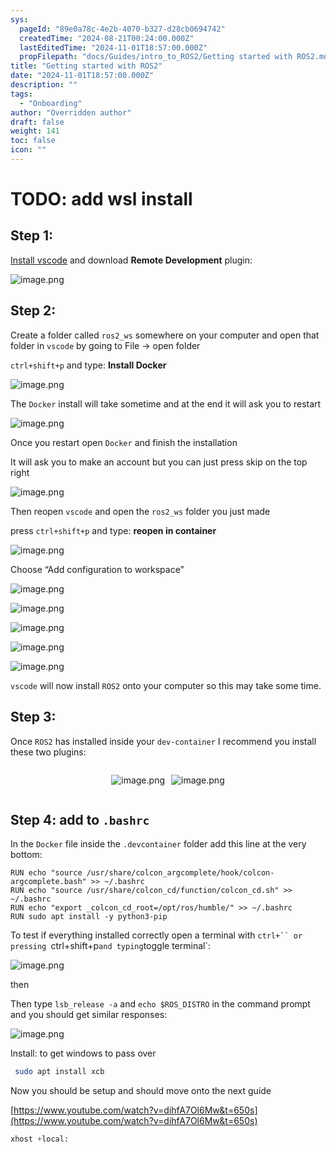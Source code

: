 ```yaml
---
sys:
  pageId: "89e0a78c-4e2b-4070-b327-d28cb0694742"
  createdTime: "2024-08-21T00:24:00.000Z"
  lastEditedTime: "2024-11-01T18:57:00.000Z"
  propFilepath: "docs/Guides/intro_to_ROS2/Getting started with ROS2.md"
title: "Getting started with ROS2"
date: "2024-11-01T18:57:00.000Z"
description: ""
tags:
  - "Onboarding"
author: "Overridden author"
draft: false
weight: 141
toc: false
icon: ""
---
```


# TODO: add wsl install

## Step 1:

[Install vscode](https://code.visualstudio.com/download) and download **Remote Development** plugin:

![image.png](https://prod-files-secure.s3.us-west-2.amazonaws.com/d518164a-d88e-44d1-a4ee-3adb3bd8bce0/efb52993-1881-4a40-b95e-6f020334f022/image.png?X-Amz-Algorithm=AWS4-HMAC-SHA256&X-Amz-Content-Sha256=UNSIGNED-PAYLOAD&X-Amz-Credential=ASIAZI2LB46673A4QZXZ%2F20250223%2Fus-west-2%2Fs3%2Faws4_request&X-Amz-Date=20250223T220426Z&X-Amz-Expires=3600&X-Amz-Security-Token=IQoJb3JpZ2luX2VjEOD%2F%2F%2F%2F%2F%2F%2F%2F%2F%2FwEaCXVzLXdlc3QtMiJGMEQCIFjpdJwXHlRW3THKZzc%2BeNwZdnbD0tYNfH73mIlc772EAiB9Lk4hXQnnag%2FYpHzh%2FtmO890Pc29woNYmL253QdyyZCr%2FAwgZEAAaDDYzNzQyMzE4MzgwNSIMbTEn1jylEC2Se0dpKtwDmJgleHIfJ2S%2FVpYAharQ2pYw260XbeYnwyQ4Ynq%2B8883eYnaN1tdkRYexHLOKu6wETGjJvk90hCbLBib8yeNZImJep6IHu7D73S%2FehgB%2Flzye5jBXacd87UqRhbovKAZrWM2yimEPcIYs1B3RsrdG4VSyKdx6R%2FQjEkntIK2s9%2BopgRb4gCZt%2FF8nkDvGPTT%2FgmR4J9qBysy4dkhwHmBqKzH5k8JGdoJhHfJ5ySA9dCK0cHMquu8LvSxRtWZDsV7lhCyXVDBfl4bQeLaRrPjl2VGl2o8OQIfX1KFwqxSPIxNQuz62vCIngl3zkQAAiZu7s12hpihACPlsIJogGiWf140fqmhNGxhc%2FB2Rq7MDFg0uMeWIDOIORmeFn2L%2F1Err7ZQB6iyRhF1Elvg0Cp3u2%2B8f1Ce38d0%2BYv7asFDr1T4IbYBJOTevCKMfoyKbiYyUu4qC5o4sZEAFpC8MQAF8%2Flec6GZSXKI9a1bmtrGGbvbhBWNFDRu6vysF9s6%2BBoP3nGNe0Pc3ZpEpwqE0z%2F1ph8K0kFEW0bykixpvty2O0JPExfPdPWV%2F6pLY8OfVwipvZTlI%2BJCm6oCO28WyrkWDgy3v73Z2WYWjxA4m52sdkQrt5YoDT85wR9vm8Uw2pHtvQY6pgFlQq6%2F8PC5SERnhNs895nbC7CMbb38QjcBy3cBd%2F3MCNDW%2B3snRB9Q4C8Ty7O4rYrFRjDmw%2B3t1UxcJxpHSbaJqN9YZMZ7y4yaJLdpdhMu7fgBi1sj0owe53uahl7HTALj%2B18MrDYvXg%2BwJTJGvuwaa5qBZ0odJliyQVOrXCgqLfXdoflAH6u7ITBf9UJupZvlzYppS3tahjWD6SPqQM8Vw9FZuZZN&X-Amz-Signature=2b254e23847f45b661dc3b003648d856b522774929c6c8f3cea1d9862839aa61&X-Amz-SignedHeaders=host&x-id=GetObject)

## Step 2:

Create a folder called `ros2_ws` somewhere on your computer and open that folder in `vscode` by going to File → open folder 

`ctrl+shift+p` and type: **Install Docker**

![image.png](https://prod-files-secure.s3.us-west-2.amazonaws.com/d518164a-d88e-44d1-a4ee-3adb3bd8bce0/2269dc0e-1cd5-47ff-bceb-c04ad9b2eab0/image.png?X-Amz-Algorithm=AWS4-HMAC-SHA256&X-Amz-Content-Sha256=UNSIGNED-PAYLOAD&X-Amz-Credential=ASIAZI2LB46673A4QZXZ%2F20250223%2Fus-west-2%2Fs3%2Faws4_request&X-Amz-Date=20250223T220426Z&X-Amz-Expires=3600&X-Amz-Security-Token=IQoJb3JpZ2luX2VjEOD%2F%2F%2F%2F%2F%2F%2F%2F%2F%2FwEaCXVzLXdlc3QtMiJGMEQCIFjpdJwXHlRW3THKZzc%2BeNwZdnbD0tYNfH73mIlc772EAiB9Lk4hXQnnag%2FYpHzh%2FtmO890Pc29woNYmL253QdyyZCr%2FAwgZEAAaDDYzNzQyMzE4MzgwNSIMbTEn1jylEC2Se0dpKtwDmJgleHIfJ2S%2FVpYAharQ2pYw260XbeYnwyQ4Ynq%2B8883eYnaN1tdkRYexHLOKu6wETGjJvk90hCbLBib8yeNZImJep6IHu7D73S%2FehgB%2Flzye5jBXacd87UqRhbovKAZrWM2yimEPcIYs1B3RsrdG4VSyKdx6R%2FQjEkntIK2s9%2BopgRb4gCZt%2FF8nkDvGPTT%2FgmR4J9qBysy4dkhwHmBqKzH5k8JGdoJhHfJ5ySA9dCK0cHMquu8LvSxRtWZDsV7lhCyXVDBfl4bQeLaRrPjl2VGl2o8OQIfX1KFwqxSPIxNQuz62vCIngl3zkQAAiZu7s12hpihACPlsIJogGiWf140fqmhNGxhc%2FB2Rq7MDFg0uMeWIDOIORmeFn2L%2F1Err7ZQB6iyRhF1Elvg0Cp3u2%2B8f1Ce38d0%2BYv7asFDr1T4IbYBJOTevCKMfoyKbiYyUu4qC5o4sZEAFpC8MQAF8%2Flec6GZSXKI9a1bmtrGGbvbhBWNFDRu6vysF9s6%2BBoP3nGNe0Pc3ZpEpwqE0z%2F1ph8K0kFEW0bykixpvty2O0JPExfPdPWV%2F6pLY8OfVwipvZTlI%2BJCm6oCO28WyrkWDgy3v73Z2WYWjxA4m52sdkQrt5YoDT85wR9vm8Uw2pHtvQY6pgFlQq6%2F8PC5SERnhNs895nbC7CMbb38QjcBy3cBd%2F3MCNDW%2B3snRB9Q4C8Ty7O4rYrFRjDmw%2B3t1UxcJxpHSbaJqN9YZMZ7y4yaJLdpdhMu7fgBi1sj0owe53uahl7HTALj%2B18MrDYvXg%2BwJTJGvuwaa5qBZ0odJliyQVOrXCgqLfXdoflAH6u7ITBf9UJupZvlzYppS3tahjWD6SPqQM8Vw9FZuZZN&X-Amz-Signature=229c2c0629cd2f775e6ccd848a71aa8ea7891e9a341fcb3498c6a797b2d79f86&X-Amz-SignedHeaders=host&x-id=GetObject)

The `Docker` install will take sometime and at the end it will ask you to restart

![image.png](https://prod-files-secure.s3.us-west-2.amazonaws.com/d518164a-d88e-44d1-a4ee-3adb3bd8bce0/ed233f78-be33-4b1f-b89c-9c346c0e961e/image.png?X-Amz-Algorithm=AWS4-HMAC-SHA256&X-Amz-Content-Sha256=UNSIGNED-PAYLOAD&X-Amz-Credential=ASIAZI2LB46673A4QZXZ%2F20250223%2Fus-west-2%2Fs3%2Faws4_request&X-Amz-Date=20250223T220426Z&X-Amz-Expires=3600&X-Amz-Security-Token=IQoJb3JpZ2luX2VjEOD%2F%2F%2F%2F%2F%2F%2F%2F%2F%2FwEaCXVzLXdlc3QtMiJGMEQCIFjpdJwXHlRW3THKZzc%2BeNwZdnbD0tYNfH73mIlc772EAiB9Lk4hXQnnag%2FYpHzh%2FtmO890Pc29woNYmL253QdyyZCr%2FAwgZEAAaDDYzNzQyMzE4MzgwNSIMbTEn1jylEC2Se0dpKtwDmJgleHIfJ2S%2FVpYAharQ2pYw260XbeYnwyQ4Ynq%2B8883eYnaN1tdkRYexHLOKu6wETGjJvk90hCbLBib8yeNZImJep6IHu7D73S%2FehgB%2Flzye5jBXacd87UqRhbovKAZrWM2yimEPcIYs1B3RsrdG4VSyKdx6R%2FQjEkntIK2s9%2BopgRb4gCZt%2FF8nkDvGPTT%2FgmR4J9qBysy4dkhwHmBqKzH5k8JGdoJhHfJ5ySA9dCK0cHMquu8LvSxRtWZDsV7lhCyXVDBfl4bQeLaRrPjl2VGl2o8OQIfX1KFwqxSPIxNQuz62vCIngl3zkQAAiZu7s12hpihACPlsIJogGiWf140fqmhNGxhc%2FB2Rq7MDFg0uMeWIDOIORmeFn2L%2F1Err7ZQB6iyRhF1Elvg0Cp3u2%2B8f1Ce38d0%2BYv7asFDr1T4IbYBJOTevCKMfoyKbiYyUu4qC5o4sZEAFpC8MQAF8%2Flec6GZSXKI9a1bmtrGGbvbhBWNFDRu6vysF9s6%2BBoP3nGNe0Pc3ZpEpwqE0z%2F1ph8K0kFEW0bykixpvty2O0JPExfPdPWV%2F6pLY8OfVwipvZTlI%2BJCm6oCO28WyrkWDgy3v73Z2WYWjxA4m52sdkQrt5YoDT85wR9vm8Uw2pHtvQY6pgFlQq6%2F8PC5SERnhNs895nbC7CMbb38QjcBy3cBd%2F3MCNDW%2B3snRB9Q4C8Ty7O4rYrFRjDmw%2B3t1UxcJxpHSbaJqN9YZMZ7y4yaJLdpdhMu7fgBi1sj0owe53uahl7HTALj%2B18MrDYvXg%2BwJTJGvuwaa5qBZ0odJliyQVOrXCgqLfXdoflAH6u7ITBf9UJupZvlzYppS3tahjWD6SPqQM8Vw9FZuZZN&X-Amz-Signature=1259744c6d7c6d12c3f4e815dee71c65850ef08d97cc1207a257eacb50c9af80&X-Amz-SignedHeaders=host&x-id=GetObject)

Once you restart open `Docker` and finish the installation

It will ask you to make an account but you can just press skip on the top right

![image.png](https://prod-files-secure.s3.us-west-2.amazonaws.com/d518164a-d88e-44d1-a4ee-3adb3bd8bce0/21010ad9-1659-4fd9-9f59-9932a09b2a3d/image.png?X-Amz-Algorithm=AWS4-HMAC-SHA256&X-Amz-Content-Sha256=UNSIGNED-PAYLOAD&X-Amz-Credential=ASIAZI2LB46673A4QZXZ%2F20250223%2Fus-west-2%2Fs3%2Faws4_request&X-Amz-Date=20250223T220426Z&X-Amz-Expires=3600&X-Amz-Security-Token=IQoJb3JpZ2luX2VjEOD%2F%2F%2F%2F%2F%2F%2F%2F%2F%2FwEaCXVzLXdlc3QtMiJGMEQCIFjpdJwXHlRW3THKZzc%2BeNwZdnbD0tYNfH73mIlc772EAiB9Lk4hXQnnag%2FYpHzh%2FtmO890Pc29woNYmL253QdyyZCr%2FAwgZEAAaDDYzNzQyMzE4MzgwNSIMbTEn1jylEC2Se0dpKtwDmJgleHIfJ2S%2FVpYAharQ2pYw260XbeYnwyQ4Ynq%2B8883eYnaN1tdkRYexHLOKu6wETGjJvk90hCbLBib8yeNZImJep6IHu7D73S%2FehgB%2Flzye5jBXacd87UqRhbovKAZrWM2yimEPcIYs1B3RsrdG4VSyKdx6R%2FQjEkntIK2s9%2BopgRb4gCZt%2FF8nkDvGPTT%2FgmR4J9qBysy4dkhwHmBqKzH5k8JGdoJhHfJ5ySA9dCK0cHMquu8LvSxRtWZDsV7lhCyXVDBfl4bQeLaRrPjl2VGl2o8OQIfX1KFwqxSPIxNQuz62vCIngl3zkQAAiZu7s12hpihACPlsIJogGiWf140fqmhNGxhc%2FB2Rq7MDFg0uMeWIDOIORmeFn2L%2F1Err7ZQB6iyRhF1Elvg0Cp3u2%2B8f1Ce38d0%2BYv7asFDr1T4IbYBJOTevCKMfoyKbiYyUu4qC5o4sZEAFpC8MQAF8%2Flec6GZSXKI9a1bmtrGGbvbhBWNFDRu6vysF9s6%2BBoP3nGNe0Pc3ZpEpwqE0z%2F1ph8K0kFEW0bykixpvty2O0JPExfPdPWV%2F6pLY8OfVwipvZTlI%2BJCm6oCO28WyrkWDgy3v73Z2WYWjxA4m52sdkQrt5YoDT85wR9vm8Uw2pHtvQY6pgFlQq6%2F8PC5SERnhNs895nbC7CMbb38QjcBy3cBd%2F3MCNDW%2B3snRB9Q4C8Ty7O4rYrFRjDmw%2B3t1UxcJxpHSbaJqN9YZMZ7y4yaJLdpdhMu7fgBi1sj0owe53uahl7HTALj%2B18MrDYvXg%2BwJTJGvuwaa5qBZ0odJliyQVOrXCgqLfXdoflAH6u7ITBf9UJupZvlzYppS3tahjWD6SPqQM8Vw9FZuZZN&X-Amz-Signature=02cab4dd8a370b56cdfeda40a2d02d38dea46a1bfc42e131a7312ff4dcc9b09c&X-Amz-SignedHeaders=host&x-id=GetObject)

Then reopen `vscode` and open the `ros2_ws` folder you just made

press `ctrl+shift+p` and type: **reopen in container**

![image.png](https://prod-files-secure.s3.us-west-2.amazonaws.com/d518164a-d88e-44d1-a4ee-3adb3bd8bce0/4e93b8c2-41ad-488c-8095-c74205196118/image.png?X-Amz-Algorithm=AWS4-HMAC-SHA256&X-Amz-Content-Sha256=UNSIGNED-PAYLOAD&X-Amz-Credential=ASIAZI2LB46673A4QZXZ%2F20250223%2Fus-west-2%2Fs3%2Faws4_request&X-Amz-Date=20250223T220426Z&X-Amz-Expires=3600&X-Amz-Security-Token=IQoJb3JpZ2luX2VjEOD%2F%2F%2F%2F%2F%2F%2F%2F%2F%2FwEaCXVzLXdlc3QtMiJGMEQCIFjpdJwXHlRW3THKZzc%2BeNwZdnbD0tYNfH73mIlc772EAiB9Lk4hXQnnag%2FYpHzh%2FtmO890Pc29woNYmL253QdyyZCr%2FAwgZEAAaDDYzNzQyMzE4MzgwNSIMbTEn1jylEC2Se0dpKtwDmJgleHIfJ2S%2FVpYAharQ2pYw260XbeYnwyQ4Ynq%2B8883eYnaN1tdkRYexHLOKu6wETGjJvk90hCbLBib8yeNZImJep6IHu7D73S%2FehgB%2Flzye5jBXacd87UqRhbovKAZrWM2yimEPcIYs1B3RsrdG4VSyKdx6R%2FQjEkntIK2s9%2BopgRb4gCZt%2FF8nkDvGPTT%2FgmR4J9qBysy4dkhwHmBqKzH5k8JGdoJhHfJ5ySA9dCK0cHMquu8LvSxRtWZDsV7lhCyXVDBfl4bQeLaRrPjl2VGl2o8OQIfX1KFwqxSPIxNQuz62vCIngl3zkQAAiZu7s12hpihACPlsIJogGiWf140fqmhNGxhc%2FB2Rq7MDFg0uMeWIDOIORmeFn2L%2F1Err7ZQB6iyRhF1Elvg0Cp3u2%2B8f1Ce38d0%2BYv7asFDr1T4IbYBJOTevCKMfoyKbiYyUu4qC5o4sZEAFpC8MQAF8%2Flec6GZSXKI9a1bmtrGGbvbhBWNFDRu6vysF9s6%2BBoP3nGNe0Pc3ZpEpwqE0z%2F1ph8K0kFEW0bykixpvty2O0JPExfPdPWV%2F6pLY8OfVwipvZTlI%2BJCm6oCO28WyrkWDgy3v73Z2WYWjxA4m52sdkQrt5YoDT85wR9vm8Uw2pHtvQY6pgFlQq6%2F8PC5SERnhNs895nbC7CMbb38QjcBy3cBd%2F3MCNDW%2B3snRB9Q4C8Ty7O4rYrFRjDmw%2B3t1UxcJxpHSbaJqN9YZMZ7y4yaJLdpdhMu7fgBi1sj0owe53uahl7HTALj%2B18MrDYvXg%2BwJTJGvuwaa5qBZ0odJliyQVOrXCgqLfXdoflAH6u7ITBf9UJupZvlzYppS3tahjWD6SPqQM8Vw9FZuZZN&X-Amz-Signature=bc6ea06c8ba800e362d8e0618f69b0c112424edab0bd2d0ee4d52bc9d13edd29&X-Amz-SignedHeaders=host&x-id=GetObject)

Choose “Add configuration to workspace”

![image.png](https://prod-files-secure.s3.us-west-2.amazonaws.com/d518164a-d88e-44d1-a4ee-3adb3bd8bce0/9560b282-5060-4989-ba37-97e7b2c22476/image.png?X-Amz-Algorithm=AWS4-HMAC-SHA256&X-Amz-Content-Sha256=UNSIGNED-PAYLOAD&X-Amz-Credential=ASIAZI2LB46673A4QZXZ%2F20250223%2Fus-west-2%2Fs3%2Faws4_request&X-Amz-Date=20250223T220426Z&X-Amz-Expires=3600&X-Amz-Security-Token=IQoJb3JpZ2luX2VjEOD%2F%2F%2F%2F%2F%2F%2F%2F%2F%2FwEaCXVzLXdlc3QtMiJGMEQCIFjpdJwXHlRW3THKZzc%2BeNwZdnbD0tYNfH73mIlc772EAiB9Lk4hXQnnag%2FYpHzh%2FtmO890Pc29woNYmL253QdyyZCr%2FAwgZEAAaDDYzNzQyMzE4MzgwNSIMbTEn1jylEC2Se0dpKtwDmJgleHIfJ2S%2FVpYAharQ2pYw260XbeYnwyQ4Ynq%2B8883eYnaN1tdkRYexHLOKu6wETGjJvk90hCbLBib8yeNZImJep6IHu7D73S%2FehgB%2Flzye5jBXacd87UqRhbovKAZrWM2yimEPcIYs1B3RsrdG4VSyKdx6R%2FQjEkntIK2s9%2BopgRb4gCZt%2FF8nkDvGPTT%2FgmR4J9qBysy4dkhwHmBqKzH5k8JGdoJhHfJ5ySA9dCK0cHMquu8LvSxRtWZDsV7lhCyXVDBfl4bQeLaRrPjl2VGl2o8OQIfX1KFwqxSPIxNQuz62vCIngl3zkQAAiZu7s12hpihACPlsIJogGiWf140fqmhNGxhc%2FB2Rq7MDFg0uMeWIDOIORmeFn2L%2F1Err7ZQB6iyRhF1Elvg0Cp3u2%2B8f1Ce38d0%2BYv7asFDr1T4IbYBJOTevCKMfoyKbiYyUu4qC5o4sZEAFpC8MQAF8%2Flec6GZSXKI9a1bmtrGGbvbhBWNFDRu6vysF9s6%2BBoP3nGNe0Pc3ZpEpwqE0z%2F1ph8K0kFEW0bykixpvty2O0JPExfPdPWV%2F6pLY8OfVwipvZTlI%2BJCm6oCO28WyrkWDgy3v73Z2WYWjxA4m52sdkQrt5YoDT85wR9vm8Uw2pHtvQY6pgFlQq6%2F8PC5SERnhNs895nbC7CMbb38QjcBy3cBd%2F3MCNDW%2B3snRB9Q4C8Ty7O4rYrFRjDmw%2B3t1UxcJxpHSbaJqN9YZMZ7y4yaJLdpdhMu7fgBi1sj0owe53uahl7HTALj%2B18MrDYvXg%2BwJTJGvuwaa5qBZ0odJliyQVOrXCgqLfXdoflAH6u7ITBf9UJupZvlzYppS3tahjWD6SPqQM8Vw9FZuZZN&X-Amz-Signature=2ea63e9d5f09df71bf70daba6622e045a36bc3c95aa14e1636740d3131b56cf5&X-Amz-SignedHeaders=host&x-id=GetObject)

![image.png](https://prod-files-secure.s3.us-west-2.amazonaws.com/d518164a-d88e-44d1-a4ee-3adb3bd8bce0/2ee63f81-886b-48e8-a553-dc6e5eac99e4/image.png?X-Amz-Algorithm=AWS4-HMAC-SHA256&X-Amz-Content-Sha256=UNSIGNED-PAYLOAD&X-Amz-Credential=ASIAZI2LB46673A4QZXZ%2F20250223%2Fus-west-2%2Fs3%2Faws4_request&X-Amz-Date=20250223T220426Z&X-Amz-Expires=3600&X-Amz-Security-Token=IQoJb3JpZ2luX2VjEOD%2F%2F%2F%2F%2F%2F%2F%2F%2F%2FwEaCXVzLXdlc3QtMiJGMEQCIFjpdJwXHlRW3THKZzc%2BeNwZdnbD0tYNfH73mIlc772EAiB9Lk4hXQnnag%2FYpHzh%2FtmO890Pc29woNYmL253QdyyZCr%2FAwgZEAAaDDYzNzQyMzE4MzgwNSIMbTEn1jylEC2Se0dpKtwDmJgleHIfJ2S%2FVpYAharQ2pYw260XbeYnwyQ4Ynq%2B8883eYnaN1tdkRYexHLOKu6wETGjJvk90hCbLBib8yeNZImJep6IHu7D73S%2FehgB%2Flzye5jBXacd87UqRhbovKAZrWM2yimEPcIYs1B3RsrdG4VSyKdx6R%2FQjEkntIK2s9%2BopgRb4gCZt%2FF8nkDvGPTT%2FgmR4J9qBysy4dkhwHmBqKzH5k8JGdoJhHfJ5ySA9dCK0cHMquu8LvSxRtWZDsV7lhCyXVDBfl4bQeLaRrPjl2VGl2o8OQIfX1KFwqxSPIxNQuz62vCIngl3zkQAAiZu7s12hpihACPlsIJogGiWf140fqmhNGxhc%2FB2Rq7MDFg0uMeWIDOIORmeFn2L%2F1Err7ZQB6iyRhF1Elvg0Cp3u2%2B8f1Ce38d0%2BYv7asFDr1T4IbYBJOTevCKMfoyKbiYyUu4qC5o4sZEAFpC8MQAF8%2Flec6GZSXKI9a1bmtrGGbvbhBWNFDRu6vysF9s6%2BBoP3nGNe0Pc3ZpEpwqE0z%2F1ph8K0kFEW0bykixpvty2O0JPExfPdPWV%2F6pLY8OfVwipvZTlI%2BJCm6oCO28WyrkWDgy3v73Z2WYWjxA4m52sdkQrt5YoDT85wR9vm8Uw2pHtvQY6pgFlQq6%2F8PC5SERnhNs895nbC7CMbb38QjcBy3cBd%2F3MCNDW%2B3snRB9Q4C8Ty7O4rYrFRjDmw%2B3t1UxcJxpHSbaJqN9YZMZ7y4yaJLdpdhMu7fgBi1sj0owe53uahl7HTALj%2B18MrDYvXg%2BwJTJGvuwaa5qBZ0odJliyQVOrXCgqLfXdoflAH6u7ITBf9UJupZvlzYppS3tahjWD6SPqQM8Vw9FZuZZN&X-Amz-Signature=bb6be80f29372b9446039df8f66bdb1f4a99ec3253e3a56c1683828c43e98f00&X-Amz-SignedHeaders=host&x-id=GetObject)

![image.png](https://prod-files-secure.s3.us-west-2.amazonaws.com/d518164a-d88e-44d1-a4ee-3adb3bd8bce0/ae1580b2-b048-407e-aed9-b584224a7a04/image.png?X-Amz-Algorithm=AWS4-HMAC-SHA256&X-Amz-Content-Sha256=UNSIGNED-PAYLOAD&X-Amz-Credential=ASIAZI2LB46673A4QZXZ%2F20250223%2Fus-west-2%2Fs3%2Faws4_request&X-Amz-Date=20250223T220426Z&X-Amz-Expires=3600&X-Amz-Security-Token=IQoJb3JpZ2luX2VjEOD%2F%2F%2F%2F%2F%2F%2F%2F%2F%2FwEaCXVzLXdlc3QtMiJGMEQCIFjpdJwXHlRW3THKZzc%2BeNwZdnbD0tYNfH73mIlc772EAiB9Lk4hXQnnag%2FYpHzh%2FtmO890Pc29woNYmL253QdyyZCr%2FAwgZEAAaDDYzNzQyMzE4MzgwNSIMbTEn1jylEC2Se0dpKtwDmJgleHIfJ2S%2FVpYAharQ2pYw260XbeYnwyQ4Ynq%2B8883eYnaN1tdkRYexHLOKu6wETGjJvk90hCbLBib8yeNZImJep6IHu7D73S%2FehgB%2Flzye5jBXacd87UqRhbovKAZrWM2yimEPcIYs1B3RsrdG4VSyKdx6R%2FQjEkntIK2s9%2BopgRb4gCZt%2FF8nkDvGPTT%2FgmR4J9qBysy4dkhwHmBqKzH5k8JGdoJhHfJ5ySA9dCK0cHMquu8LvSxRtWZDsV7lhCyXVDBfl4bQeLaRrPjl2VGl2o8OQIfX1KFwqxSPIxNQuz62vCIngl3zkQAAiZu7s12hpihACPlsIJogGiWf140fqmhNGxhc%2FB2Rq7MDFg0uMeWIDOIORmeFn2L%2F1Err7ZQB6iyRhF1Elvg0Cp3u2%2B8f1Ce38d0%2BYv7asFDr1T4IbYBJOTevCKMfoyKbiYyUu4qC5o4sZEAFpC8MQAF8%2Flec6GZSXKI9a1bmtrGGbvbhBWNFDRu6vysF9s6%2BBoP3nGNe0Pc3ZpEpwqE0z%2F1ph8K0kFEW0bykixpvty2O0JPExfPdPWV%2F6pLY8OfVwipvZTlI%2BJCm6oCO28WyrkWDgy3v73Z2WYWjxA4m52sdkQrt5YoDT85wR9vm8Uw2pHtvQY6pgFlQq6%2F8PC5SERnhNs895nbC7CMbb38QjcBy3cBd%2F3MCNDW%2B3snRB9Q4C8Ty7O4rYrFRjDmw%2B3t1UxcJxpHSbaJqN9YZMZ7y4yaJLdpdhMu7fgBi1sj0owe53uahl7HTALj%2B18MrDYvXg%2BwJTJGvuwaa5qBZ0odJliyQVOrXCgqLfXdoflAH6u7ITBf9UJupZvlzYppS3tahjWD6SPqQM8Vw9FZuZZN&X-Amz-Signature=3e51969d6883011b0e3af1d823b2bde7c8e412dbce65ca4e3489e4fe67855350&X-Amz-SignedHeaders=host&x-id=GetObject)

![image.png](https://prod-files-secure.s3.us-west-2.amazonaws.com/d518164a-d88e-44d1-a4ee-3adb3bd8bce0/53255b28-f75e-430f-b9e3-c0ac8577e42b/image.png?X-Amz-Algorithm=AWS4-HMAC-SHA256&X-Amz-Content-Sha256=UNSIGNED-PAYLOAD&X-Amz-Credential=ASIAZI2LB46673A4QZXZ%2F20250223%2Fus-west-2%2Fs3%2Faws4_request&X-Amz-Date=20250223T220426Z&X-Amz-Expires=3600&X-Amz-Security-Token=IQoJb3JpZ2luX2VjEOD%2F%2F%2F%2F%2F%2F%2F%2F%2F%2FwEaCXVzLXdlc3QtMiJGMEQCIFjpdJwXHlRW3THKZzc%2BeNwZdnbD0tYNfH73mIlc772EAiB9Lk4hXQnnag%2FYpHzh%2FtmO890Pc29woNYmL253QdyyZCr%2FAwgZEAAaDDYzNzQyMzE4MzgwNSIMbTEn1jylEC2Se0dpKtwDmJgleHIfJ2S%2FVpYAharQ2pYw260XbeYnwyQ4Ynq%2B8883eYnaN1tdkRYexHLOKu6wETGjJvk90hCbLBib8yeNZImJep6IHu7D73S%2FehgB%2Flzye5jBXacd87UqRhbovKAZrWM2yimEPcIYs1B3RsrdG4VSyKdx6R%2FQjEkntIK2s9%2BopgRb4gCZt%2FF8nkDvGPTT%2FgmR4J9qBysy4dkhwHmBqKzH5k8JGdoJhHfJ5ySA9dCK0cHMquu8LvSxRtWZDsV7lhCyXVDBfl4bQeLaRrPjl2VGl2o8OQIfX1KFwqxSPIxNQuz62vCIngl3zkQAAiZu7s12hpihACPlsIJogGiWf140fqmhNGxhc%2FB2Rq7MDFg0uMeWIDOIORmeFn2L%2F1Err7ZQB6iyRhF1Elvg0Cp3u2%2B8f1Ce38d0%2BYv7asFDr1T4IbYBJOTevCKMfoyKbiYyUu4qC5o4sZEAFpC8MQAF8%2Flec6GZSXKI9a1bmtrGGbvbhBWNFDRu6vysF9s6%2BBoP3nGNe0Pc3ZpEpwqE0z%2F1ph8K0kFEW0bykixpvty2O0JPExfPdPWV%2F6pLY8OfVwipvZTlI%2BJCm6oCO28WyrkWDgy3v73Z2WYWjxA4m52sdkQrt5YoDT85wR9vm8Uw2pHtvQY6pgFlQq6%2F8PC5SERnhNs895nbC7CMbb38QjcBy3cBd%2F3MCNDW%2B3snRB9Q4C8Ty7O4rYrFRjDmw%2B3t1UxcJxpHSbaJqN9YZMZ7y4yaJLdpdhMu7fgBi1sj0owe53uahl7HTALj%2B18MrDYvXg%2BwJTJGvuwaa5qBZ0odJliyQVOrXCgqLfXdoflAH6u7ITBf9UJupZvlzYppS3tahjWD6SPqQM8Vw9FZuZZN&X-Amz-Signature=f86d35ed47fbc49d1ae473be562c22919abdc5e27132eb1d6b5191cfcc383535&X-Amz-SignedHeaders=host&x-id=GetObject)

![image.png](https://prod-files-secure.s3.us-west-2.amazonaws.com/d518164a-d88e-44d1-a4ee-3adb3bd8bce0/7c562767-5af9-4ffb-97d1-327bcdf4ee00/image.png?X-Amz-Algorithm=AWS4-HMAC-SHA256&X-Amz-Content-Sha256=UNSIGNED-PAYLOAD&X-Amz-Credential=ASIAZI2LB46673A4QZXZ%2F20250223%2Fus-west-2%2Fs3%2Faws4_request&X-Amz-Date=20250223T220426Z&X-Amz-Expires=3600&X-Amz-Security-Token=IQoJb3JpZ2luX2VjEOD%2F%2F%2F%2F%2F%2F%2F%2F%2F%2FwEaCXVzLXdlc3QtMiJGMEQCIFjpdJwXHlRW3THKZzc%2BeNwZdnbD0tYNfH73mIlc772EAiB9Lk4hXQnnag%2FYpHzh%2FtmO890Pc29woNYmL253QdyyZCr%2FAwgZEAAaDDYzNzQyMzE4MzgwNSIMbTEn1jylEC2Se0dpKtwDmJgleHIfJ2S%2FVpYAharQ2pYw260XbeYnwyQ4Ynq%2B8883eYnaN1tdkRYexHLOKu6wETGjJvk90hCbLBib8yeNZImJep6IHu7D73S%2FehgB%2Flzye5jBXacd87UqRhbovKAZrWM2yimEPcIYs1B3RsrdG4VSyKdx6R%2FQjEkntIK2s9%2BopgRb4gCZt%2FF8nkDvGPTT%2FgmR4J9qBysy4dkhwHmBqKzH5k8JGdoJhHfJ5ySA9dCK0cHMquu8LvSxRtWZDsV7lhCyXVDBfl4bQeLaRrPjl2VGl2o8OQIfX1KFwqxSPIxNQuz62vCIngl3zkQAAiZu7s12hpihACPlsIJogGiWf140fqmhNGxhc%2FB2Rq7MDFg0uMeWIDOIORmeFn2L%2F1Err7ZQB6iyRhF1Elvg0Cp3u2%2B8f1Ce38d0%2BYv7asFDr1T4IbYBJOTevCKMfoyKbiYyUu4qC5o4sZEAFpC8MQAF8%2Flec6GZSXKI9a1bmtrGGbvbhBWNFDRu6vysF9s6%2BBoP3nGNe0Pc3ZpEpwqE0z%2F1ph8K0kFEW0bykixpvty2O0JPExfPdPWV%2F6pLY8OfVwipvZTlI%2BJCm6oCO28WyrkWDgy3v73Z2WYWjxA4m52sdkQrt5YoDT85wR9vm8Uw2pHtvQY6pgFlQq6%2F8PC5SERnhNs895nbC7CMbb38QjcBy3cBd%2F3MCNDW%2B3snRB9Q4C8Ty7O4rYrFRjDmw%2B3t1UxcJxpHSbaJqN9YZMZ7y4yaJLdpdhMu7fgBi1sj0owe53uahl7HTALj%2B18MrDYvXg%2BwJTJGvuwaa5qBZ0odJliyQVOrXCgqLfXdoflAH6u7ITBf9UJupZvlzYppS3tahjWD6SPqQM8Vw9FZuZZN&X-Amz-Signature=30a238f7e832c836e8c00f9bcde2f47f5190e89e039d993a995381517a9acf6e&X-Amz-SignedHeaders=host&x-id=GetObject)

`vscode` will now install `ROS2` onto your computer so this may take some time.

## Step 3:

Once `ROS2` has installed inside your `dev-container` I recommend you install these two plugins:

<div style="display: flex;flex-direction: row; column-gap:10px; max-width: 630px;justify-content: center;">
<div>

![image.png](https://prod-files-secure.s3.us-west-2.amazonaws.com/d518164a-d88e-44d1-a4ee-3adb3bd8bce0/3fc3d550-5a54-4ba1-ba6b-faa01cdb7369/image.png?X-Amz-Algorithm=AWS4-HMAC-SHA256&X-Amz-Content-Sha256=UNSIGNED-PAYLOAD&X-Amz-Credential=ASIAZI2LB466RHYKVXGT%2F20250223%2Fus-west-2%2Fs3%2Faws4_request&X-Amz-Date=20250223T220428Z&X-Amz-Expires=3600&X-Amz-Security-Token=IQoJb3JpZ2luX2VjEOX%2F%2F%2F%2F%2F%2F%2F%2F%2F%2FwEaCXVzLXdlc3QtMiJIMEYCIQD1M42kdAVoZHPVyFlp06DmIqm4usC%2FC3mv1tJQGPVTiwIhAPomlrWOkqhthSmiuP0ev%2FsXEA6slX5t8C01bQfOhXywKv8DCB4QABoMNjM3NDIzMTgzODA1IgzDbLjkqiBzprpVe%2B4q3AOXo7OXmHBRurT7Hhy6PSUFiWw2XWh%2FQwUnL6iM3vWgb3Rai1oTZ0HJ5yZObjwvjudXk3tCdAOZ0SC9Z1WAsgT9J89n4AiuJ6Eyze7Vz1QSgSOryY97k664uAgkERA%2FEceuAPvkw2HD49OdFMpngl2dYyAY%2Bumr2EVw3Jcpc8kV82DyxggN0TABKCfCxhuVXvXGm5LdH0tJlKp%2FoVXglwlUsawKZxXKk1%2FKdTKkUdXZvbG8OxuwyY7TJTGQFEymXjuXqBUSNWBReyR7xUAUF6dp1pxpXj1az9l66RJzjRi3zX6GoYV6ebAzBPWEbObDH%2F8iAeAs7szZeG6FQrwxy5My4YDXvtGdrTrkniTT7EWJSlG3%2FjVGAKdxdUZll910Ijgk7ELgy%2BPMn5qzqybxIjgdmxotMLTa%2BxzQjgRzX1VOHa4qMU0BLOIioxOHKpZWQKl%2BC9B5MIzZbX9V4S%2FoAOHltlpjoYVLGBbrV7mOGOB5xGN1LT7hgpBvHtXYgmLm82kLw2CsMFCY6nZTwtlwRs6RpVtUGy05Cjz18nPyWIaKHk9E%2F2H8LR04OHE4a9m54QX9OvV8DXPJ9eisKbF6SsiIpPSGa5OHMcpBLfbFBSMiwZ2we0SGj4ngoGq%2BITDsne69BjqkAUXiwvl2uraEQYVsUjUewAHZDCpnpXuqOqFiPN3GQ4R347wicz3J3S0Qi%2Btd7P6D9F%2BJMvZM7OO1bcbuFPMvO0zqOhV4boTscusiNjnZ7w817IIZgNEsvAeKVWbLbe2kZThch4htNgDcb2GfQ6xoYEA2JjWN1gN74Xt%2FdMJedCMoi0oCa64OPzoWUkgMXq5%2Broot%2FYG2x6iv8%2BbFA64JVALKC4UG&X-Amz-Signature=a3e11ed550526e3858ac3ed5367eedc7d30a8c16d8f016367d6a7648c75fe409&X-Amz-SignedHeaders=host&x-id=GetObject)

</div>
<div>

![image.png](https://prod-files-secure.s3.us-west-2.amazonaws.com/d518164a-d88e-44d1-a4ee-3adb3bd8bce0/d994cc66-13c2-4093-a5a3-f84cf4601a82/image.png?X-Amz-Algorithm=AWS4-HMAC-SHA256&X-Amz-Content-Sha256=UNSIGNED-PAYLOAD&X-Amz-Credential=ASIAZI2LB466WDJKT2FO%2F20250223%2Fus-west-2%2Fs3%2Faws4_request&X-Amz-Date=20250223T220429Z&X-Amz-Expires=3600&X-Amz-Security-Token=IQoJb3JpZ2luX2VjEOD%2F%2F%2F%2F%2F%2F%2F%2F%2F%2FwEaCXVzLXdlc3QtMiJHMEUCIHLmzVdb3Cz3ZiiRThbHfkHaDLlu040eyEIbhtBUUWeBAiEAzpgv4Ji9opYxUDuf97BqfgL0o7AxR2p6IdYg5NGm7J8q%2FwMIGRAAGgw2Mzc0MjMxODM4MDUiDNcfCCMa%2BaaqYNhFYCrcA%2Bw4%2FdJ1cgEP4%2FXftzVi8tq0Xp37N%2FBkZA7fG8LOIxcAqtOeXcb0RVf7aU121ha%2Bs7az20xbqLlhYhImP8hFIViwitDKuFu8XZOHiBkEYqpDL%2BF445Mnnleybsujggpp52xgUiKfFlsce32HwzzIYS8EPC%2FGYpVFiNvn9ydU48Xcq5NxWjbA2ZinbxSKZcoQ55QJRFZaNZbWAJ2C0jJ%2FMN%2B5uAgHfH9KKRSr7Js%2FNZKMCgKnOhyNU72aOXpRUXWnVOKBnJ0Oey%2BB5F4b%2B9a2CXQZazLzUqWdurdpizAL3xDKZVHc84k%2BvYArR6Mygkxq945iqU5l5cgAthKx74B36oYU91zhbylAKbNnY2Mvstbi44WHL61HtEEiKQVILPGMPaTWmwKEeErmWoDmektMeb2O4rDj7ZOEpc9%2BAXlfIsxLJ6xdNHFO4%2BwkrjHDQIcrypCrClWlLNi58mqjQalr%2Fdxdri40oUtVD3TvcHMuxe%2BjMfyp2auWZ%2BdB539iAVrVwWE4eoRRA4n5PdlUlaBpbzxBu9x3l9lt16geMXmAwwQA3x3ra3dIdzVr8EOPJYoj9jLXm7lQVApzLyvgNud44WLsClPw%2FgiQaWSKxCzwSzf5%2Bt5Q48xO4rJmuJapMK2T7b0GOqUBlN%2B%2B1tXXC1d4nx1b47x3mpZNBTSteR4VI8XxiWsTrvVgCKeK2rlaOwLpxAEiD4IwQoXs5lr11FDKxI5Vi4DFg%2Fls6c%2Bnye4DFxZ8zn7dQ9xAnwKS9heGpyafR1xUn14QS9YWbbyggqbAPyA%2FyQ3D6%2BFpJxL2MWLd0e8wUzKgY0x0MnHxSQlykVlam2WNzAMWEszRR0plAKu5e2v24c3%2BvMEfMJbt&X-Amz-Signature=f326170201130f4436a781b046d4a2bf9d3eb007e8164e4b704a8ba10d8ecd30&X-Amz-SignedHeaders=host&x-id=GetObject)

</div>
</div>

## Step 4: add to `.bashrc`

In the `Docker` file inside the `.devcontainer` folder add this line at the very bottom: 

```docker
RUN echo "source /usr/share/colcon_argcomplete/hook/colcon-argcomplete.bash" >> ~/.bashrc
RUN echo "source /usr/share/colcon_cd/function/colcon_cd.sh" >> ~/.bashrc
RUN echo "export _colcon_cd_root=/opt/ros/humble/" >> ~/.bashrc
RUN sudo apt install -y python3-pip 
```

To test if everything installed correctly open a terminal with `ctrl+`` or pressing `ctrl+shift+p` and typing `toggle terminal`:

![image.png](https://prod-files-secure.s3.us-west-2.amazonaws.com/d518164a-d88e-44d1-a4ee-3adb3bd8bce0/6a4943d8-b04e-4c02-9a58-775f3384d1a5/image.png?X-Amz-Algorithm=AWS4-HMAC-SHA256&X-Amz-Content-Sha256=UNSIGNED-PAYLOAD&X-Amz-Credential=ASIAZI2LB46673A4QZXZ%2F20250223%2Fus-west-2%2Fs3%2Faws4_request&X-Amz-Date=20250223T220426Z&X-Amz-Expires=3600&X-Amz-Security-Token=IQoJb3JpZ2luX2VjEOD%2F%2F%2F%2F%2F%2F%2F%2F%2F%2FwEaCXVzLXdlc3QtMiJGMEQCIFjpdJwXHlRW3THKZzc%2BeNwZdnbD0tYNfH73mIlc772EAiB9Lk4hXQnnag%2FYpHzh%2FtmO890Pc29woNYmL253QdyyZCr%2FAwgZEAAaDDYzNzQyMzE4MzgwNSIMbTEn1jylEC2Se0dpKtwDmJgleHIfJ2S%2FVpYAharQ2pYw260XbeYnwyQ4Ynq%2B8883eYnaN1tdkRYexHLOKu6wETGjJvk90hCbLBib8yeNZImJep6IHu7D73S%2FehgB%2Flzye5jBXacd87UqRhbovKAZrWM2yimEPcIYs1B3RsrdG4VSyKdx6R%2FQjEkntIK2s9%2BopgRb4gCZt%2FF8nkDvGPTT%2FgmR4J9qBysy4dkhwHmBqKzH5k8JGdoJhHfJ5ySA9dCK0cHMquu8LvSxRtWZDsV7lhCyXVDBfl4bQeLaRrPjl2VGl2o8OQIfX1KFwqxSPIxNQuz62vCIngl3zkQAAiZu7s12hpihACPlsIJogGiWf140fqmhNGxhc%2FB2Rq7MDFg0uMeWIDOIORmeFn2L%2F1Err7ZQB6iyRhF1Elvg0Cp3u2%2B8f1Ce38d0%2BYv7asFDr1T4IbYBJOTevCKMfoyKbiYyUu4qC5o4sZEAFpC8MQAF8%2Flec6GZSXKI9a1bmtrGGbvbhBWNFDRu6vysF9s6%2BBoP3nGNe0Pc3ZpEpwqE0z%2F1ph8K0kFEW0bykixpvty2O0JPExfPdPWV%2F6pLY8OfVwipvZTlI%2BJCm6oCO28WyrkWDgy3v73Z2WYWjxA4m52sdkQrt5YoDT85wR9vm8Uw2pHtvQY6pgFlQq6%2F8PC5SERnhNs895nbC7CMbb38QjcBy3cBd%2F3MCNDW%2B3snRB9Q4C8Ty7O4rYrFRjDmw%2B3t1UxcJxpHSbaJqN9YZMZ7y4yaJLdpdhMu7fgBi1sj0owe53uahl7HTALj%2B18MrDYvXg%2BwJTJGvuwaa5qBZ0odJliyQVOrXCgqLfXdoflAH6u7ITBf9UJupZvlzYppS3tahjWD6SPqQM8Vw9FZuZZN&X-Amz-Signature=f4a7745c79529156abc6aed2a7aabc92cd88b3b4959f663a0a13829f07995684&X-Amz-SignedHeaders=host&x-id=GetObject)

then 

Then type `lsb_release -a` and `echo $ROS_DISTRO` in the command prompt and you should get similar responses:

![image.png](https://prod-files-secure.s3.us-west-2.amazonaws.com/d518164a-d88e-44d1-a4ee-3adb3bd8bce0/3e635dec-a805-4e85-8b9e-d000e5b71a4e/image.png?X-Amz-Algorithm=AWS4-HMAC-SHA256&X-Amz-Content-Sha256=UNSIGNED-PAYLOAD&X-Amz-Credential=ASIAZI2LB46673A4QZXZ%2F20250223%2Fus-west-2%2Fs3%2Faws4_request&X-Amz-Date=20250223T220426Z&X-Amz-Expires=3600&X-Amz-Security-Token=IQoJb3JpZ2luX2VjEOD%2F%2F%2F%2F%2F%2F%2F%2F%2F%2FwEaCXVzLXdlc3QtMiJGMEQCIFjpdJwXHlRW3THKZzc%2BeNwZdnbD0tYNfH73mIlc772EAiB9Lk4hXQnnag%2FYpHzh%2FtmO890Pc29woNYmL253QdyyZCr%2FAwgZEAAaDDYzNzQyMzE4MzgwNSIMbTEn1jylEC2Se0dpKtwDmJgleHIfJ2S%2FVpYAharQ2pYw260XbeYnwyQ4Ynq%2B8883eYnaN1tdkRYexHLOKu6wETGjJvk90hCbLBib8yeNZImJep6IHu7D73S%2FehgB%2Flzye5jBXacd87UqRhbovKAZrWM2yimEPcIYs1B3RsrdG4VSyKdx6R%2FQjEkntIK2s9%2BopgRb4gCZt%2FF8nkDvGPTT%2FgmR4J9qBysy4dkhwHmBqKzH5k8JGdoJhHfJ5ySA9dCK0cHMquu8LvSxRtWZDsV7lhCyXVDBfl4bQeLaRrPjl2VGl2o8OQIfX1KFwqxSPIxNQuz62vCIngl3zkQAAiZu7s12hpihACPlsIJogGiWf140fqmhNGxhc%2FB2Rq7MDFg0uMeWIDOIORmeFn2L%2F1Err7ZQB6iyRhF1Elvg0Cp3u2%2B8f1Ce38d0%2BYv7asFDr1T4IbYBJOTevCKMfoyKbiYyUu4qC5o4sZEAFpC8MQAF8%2Flec6GZSXKI9a1bmtrGGbvbhBWNFDRu6vysF9s6%2BBoP3nGNe0Pc3ZpEpwqE0z%2F1ph8K0kFEW0bykixpvty2O0JPExfPdPWV%2F6pLY8OfVwipvZTlI%2BJCm6oCO28WyrkWDgy3v73Z2WYWjxA4m52sdkQrt5YoDT85wR9vm8Uw2pHtvQY6pgFlQq6%2F8PC5SERnhNs895nbC7CMbb38QjcBy3cBd%2F3MCNDW%2B3snRB9Q4C8Ty7O4rYrFRjDmw%2B3t1UxcJxpHSbaJqN9YZMZ7y4yaJLdpdhMu7fgBi1sj0owe53uahl7HTALj%2B18MrDYvXg%2BwJTJGvuwaa5qBZ0odJliyQVOrXCgqLfXdoflAH6u7ITBf9UJupZvlzYppS3tahjWD6SPqQM8Vw9FZuZZN&X-Amz-Signature=8128c5125ca176dc50821e140dc7115c43c138a3e1ce1fd5c15e9b39c938b4ee&X-Amz-SignedHeaders=host&x-id=GetObject)

Install:  to get windows to pass over

```bash
 sudo apt install xcb
```

Now you should be setup and should move onto the next guide 

[https://www.youtube.com/watch?v=dihfA7Ol6Mw&t=650s](https://www.youtube.com/watch?v=dihfA7Ol6Mw&t=650s)

```python
xhost +local:
```
